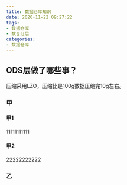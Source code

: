 ```yaml
---
title: 数据仓库知识
date: 2020-11-22 09:27:22
tags:
- 数据仓库
- 数仓分层
categories:
- 数据仓库
---
```


## ODS层做了哪些事？
压缩采用LZO，压缩比是100g数据压缩完10g左右。
### 甲
#### 甲1
11111111111
#### 甲2
22222222222
### 乙
